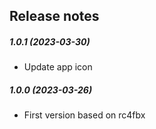 Release notes
-------------
##### 1.0.1 (2023-03-30)
* Update app icon

##### 1.0.0 (2023-03-26)
* First version based on rc4fbx
